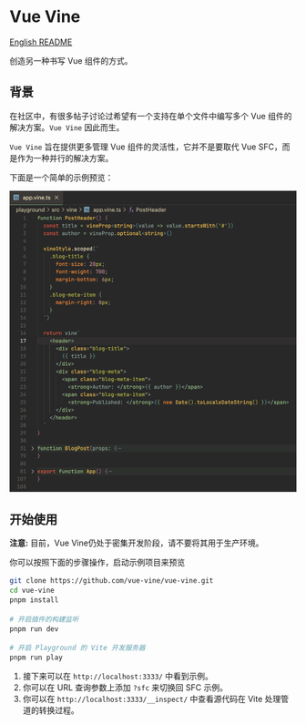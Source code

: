 # Vue Vine

[English README](./README.md)

创造另一种书写 Vue 组件的方式。

## 背景

在社区中，有很多帖子讨论过希望有一个支持在单个文件中编写多个 Vue 组件的解决方案。`Vue Vine` 因此而生。

`Vue Vine` 旨在提供更多管理 Vue 组件的灵活性，它并不是要取代 Vue SFC，而是作为一种并行的解决方案。

下面是一个简单的示例预览：

![Quick view](./packages/docs/assets/quick-view.png)

## 开始使用

**注意:** 目前，Vue Vine仍处于密集开发阶段，请不要将其用于生产环境。

你可以按照下面的步骤操作，启动示例项目来预览

```bash
git clone https://github.com/vue-vine/vue-vine.git
cd vue-vine
pnpm install

# 开启插件的构建监听
pnpm run dev

# 开启 Playground 的 Vite 开发服务器
pnpm run play
```

1. 接下来可以在 `http://localhost:3333/` 中看到示例。
2. 你可以在 URL 查询参数上添加 `?sfc` 来切换回 SFC 示例。
3. 你可以在 `http://localhost:3333/__inspect/` 中查看源代码在 Vite 处理管道的转换过程。